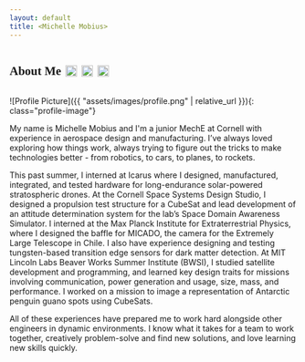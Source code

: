 ```yaml
---
layout: default
title: <Michelle Mobius>
---
```


<h2 style="display:inline-flex; align-items:center; font-family:'Merriweather', serif; font-weight:700;">
  About Me
  <!-- LinkedIn -->
  <a href="https://www.linkedin.com/in/michelle-mobius-b784122a1/" target="_blank" style="margin-left:8px;">
    <img src="https://michellemobius.github.io/portfolio/assets/images/linkedin.png" height="20" style="transition: transform 0.2s ease, opacity 0.2s ease;" 
         onmouseover="this.style.transform='scale(1.2)'; this.style.opacity='0.8';" 
         onmouseout="this.style.transform='scale(1)'; this.style.opacity='1';">
  </a>
  <!-- Gmail -->
  <a href="https://mail.google.com/mail/?view=cm&fs=1&to=michellemobius@gmail.com" target="_blank" style="margin-left:8px;">
    <img src="https://michellemobius.github.io/portfolio/assets/images/gmail.png" height="20" style="transition: transform 0.2s ease, opacity 0.2s ease;" 
         onmouseover="this.style.transform='scale(1.2)'; this.style.opacity='0.8';" 
         onmouseout="this.style.transform='scale(1)'; this.style.opacity='1';">
  </a>
  <!-- GitHub -->
  <a href="https://github.com/michellemobius" target="_blank" style="margin-left:8px;">
    <img src="https://michellemobius.github.io/portfolio/assets/images/github.png" height="20" style="transition: transform 0.2s ease, opacity 0.2s ease;" 
         onmouseover="this.style.transform='scale(1.2)'; this.style.opacity='0.8';" 
         onmouseout="this.style.transform='scale(1)'; this.style.opacity='1';">
  </a>
</h2>


![Profile Picture]({{ "assets/images/profile.png" | relative_url }}){: class="profile-image"}

 
My name is Michelle Mobius and I'm a junior MechE at Cornell with experience in aerospace design and manufacturing. I’ve always loved exploring how things work, always trying to figure out the tricks to make technologies better - from robotics, to cars, to planes, to rockets. 

This past summer, I interned at Icarus where I designed, manufactured, integrated, and tested hardware for long-endurance solar-powered stratospheric drones. At the Cornell Space Systems Design Studio, I designed a propulsion test structure for a CubeSat and lead development of an attitude determination system for the lab’s Space Domain Awareness Simulator. I interned at the Max Planck Institute for Extraterrestrial Physics, where I designed the baffle for MICADO, the camera for the Extremely Large Telescope in Chile. I also have experience designing and testing tungsten-based transition edge sensors for dark matter detection. At MIT Lincoln Labs Beaver Works Summer Institute (BWSI), I studied satellite development and programming, and learned key design traits for missions involving communication, power generation and usage, size, mass, and performance. I worked on a mission to image a representation of Antarctic penguin guano spots using CubeSats. 

All of these experiences have prepared me to work hard alongside other engineers in dynamic environments. I know what it takes for a team to work together, creatively problem-solve and find new solutions, and love learning new skills quickly. 


